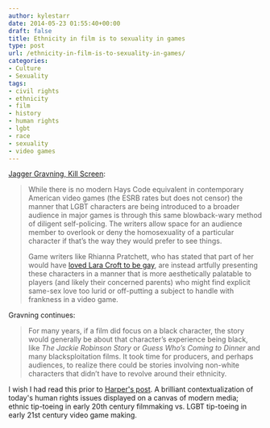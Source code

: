 ```yaml
---
author: kylestarr
date: 2014-05-23 01:55:40+00:00
draft: false
title: Ethnicity in film is to sexuality in games
type: post
url: /ethnicity-in-film-is-to-sexuality-in-games/
categories:
- Culture
- Sexuality
tags:
- civil rights
- ethnicity
- film
- history
- human rights
- lgbt
- race
- sexuality
- video games
---
```


[Jagger Gravning, Kill Screen](http://killscreendaily.com/articles/articles/feature/how-major-videogames-are-slowly-readying-us-gay-protagonist/):

> While there is no modern Hays Code equivalent in contemporary American video games (the ESRB rates but does not censor) the manner that LGBT characters are being introduced to a broader audience in major games is through this same blowback-wary method of diligent self-policing. The writers allow space for an audience member to overlook or deny the homosexuality of a particular character if that’s the way they would prefer to see things.
>
> Game writers like Rhianna Pratchett, who has stated that part of her would have [loved Lara Croft to be gay](http://killscreendaily.com/articles/interviews/tomb-raider-writer-rhianna-pratchett-why-every-kill-cant-be-first-and-why-she-wanted-make-lara-croft-gay/), are instead artfully presenting these characters in a manner that is more aesthetically palatable to players (and likely their concerned parents) who might find explicit same-sex love too lurid or off-putting a subject to handle with frankness in a video game.

Gravning continues:

> For many years, if a film did focus on a black character, the story would generally be about that character’s experience being black, like _The Jackie Robinson Story_ or _Guess Who’s Coming to Dinner_ and many blacksploitation films. It took time for producers, and perhaps audiences, to realize there could be stories involving non-white characters that didn’t have to revolve around their ethnicity.

I wish I had read this prior to [Harper's post](/2014/05/22/braving-blizzard-and-inclusion-in-games/). A brilliant contextualization of today's human rights issues displayed on a canvas of modern media; ethnic tip-toeing in early 20th century filmmaking vs. LGBT tip-toeing in early 21st century video game making.
